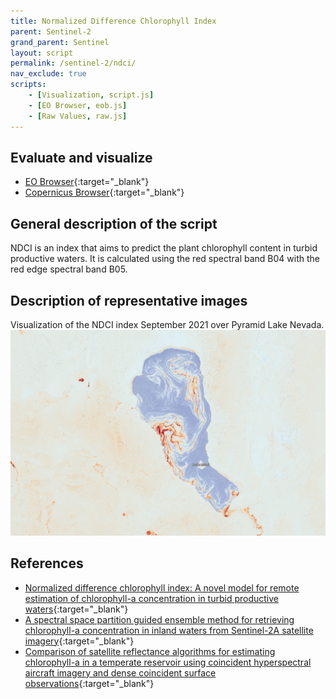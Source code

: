 ```yaml
---
title: Normalized Difference Chlorophyll Index
parent: Sentinel-2
grand_parent: Sentinel
layout: script
permalink: /sentinel-2/ndci/
nav_exclude: true
scripts:
    - [Visualization, script.js]
    - [EO Browser, eob.js]
    - [Raw Values, raw.js]
---
```



## Evaluate and visualize

- [EO Browser](https://sentinelshare.page.link/azCy){:target="_blank"}
- [Copernicus Browser](https://link.dataspace.copernicus.eu/edr){:target="_blank"}

## General description of the script

NDCI is an index that aims to predict the plant chlorophyll content in turbid productive waters. It is calculated using the red spectral band B04 with the red edge spectral band B05. 

## Description of representative images

Visualization of the NDCI index September 2021 over Pyramid Lake Nevada.
![NDCI](fig/fig1.png)

## References

 - [Normalized difference chlorophyll index: A novel model for remote estimation of chlorophyll-a concentration in turbid productive waters](https://www.semanticscholar.org/paper/Normalized-difference-chlorophyll-index%3A-A-novel-of-Mishra-Mishra/2fbacaa14adb43d5bc8d2dd274304f60814d933c){:target="_blank"}
 - [A spectral space partition guided ensemble method for retrieving chlorophyll-a concentration in inland waters from Sentinel-2A satellite imagery](https://www.sciencedirect.com/science/article/abs/pii/S0380133018301801){:target="_blank"}
 - [Comparison of satellite reflectance algorithms for estimating chlorophyll-a in a temperate reservoir using coincident hyperspectral aircraft imagery and dense coincident surface observations](https://www.researchgate.net/publication/297718964_Comparison_of_satellite_reflectance_algorithms_for_estimating_chlorophyll-a_in_a_temperate_reservoir_using_coincident_hyperspectral_aircraft_imagery_and_dense_coincident_surface_observations){:target="_blank"}